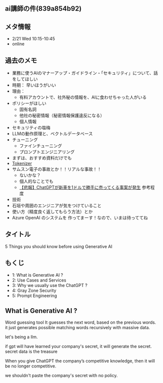 ai講師の件(839a854b92)
---

## メタ情報
- 2/21 Wed 10:15-10:45
- online

## 過去のメモ
- 業務に使うAIのマナーアップ・ガイドライン・「セキュリティ」について、話をしてほしい
- 時期： 早いほうがいい
- 理由：
    - 有料アカウントで、社外秘の情報を、AIに食わせちゃった人がいる
- ポリシーがほしい
    - 固有名詞
    - 他社の秘密情報（秘密情報保護違反になる）
    - 個人情報
- セキュリティの塩梅
- LLMの動作原理と、ベクトルデータベース
- チューニング
    - ファインチューニング
    - プロンプトエンジニアリング
- まずは、おすすめ資料だけでも
- [Tokenizer](https://platform.openai.com/tokenizer)
- サムスン電子の事故とか！！リアルな事故！！
    - ないかな？
    - 個人的なことでも
    - [【悲報】ChatGPTが新車を1ドルで勝手に売ってくる事案が発生](https://note.com/patr/n/nb1ecb289100f) 参考程度
- 技術
- 石垣や周囲のエンジニアが気をつけていること
- 使い方（精度良く返してもらう方法）とか
- Azure OpenAI のシステムを 作ってまーす！なので、いまは待っててね

## タイトル
5 Things you should know before using Generative AI

## もくじ
- 1: What is Generative AI ?
- 2: Use Cases and Services
- 3: Why we usually use the ChatGPT ?
- 4: Gray Zone Security
- 5: Prompt Engineering

## What is Generative AI ?
Word guessing tool
It guesses the next word, based on the previous words.
it just generates possible matching words recursively with massive data.


let's being a llm.

if gpt will have learned your company's secret, it will generate the secret.
secret data is the treasure

When you give ChatGPT the company’s competitive knowledge, then it will be no longer competitive.

we shouldn't paste the company's secret with no policy.

